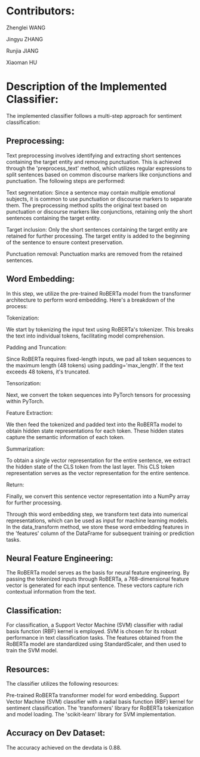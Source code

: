 # Contributors:

Zhenglei WANG

Jingyu ZHANG

Runjia JIANG

Xiaoman HU


# Description of the Implemented Classifier:

The implemented classifier follows a multi-step approach for sentiment classification:

## Preprocessing:

Text preprocessing involves identifying and extracting short sentences containing the target entity and removing punctuation. This is achieved through the 'preprocess_text' method, which utilizes regular expressions to split sentences based on common discourse markers like conjunctions and punctuation.
The following steps are performed:

Text segmentation: Since a sentence may contain multiple emotional subjects, it is common to use punctuation or discourse markers to separate them. The preprocessing method splits the original text based on punctuation or discourse markers like conjunctions, retaining only the short sentences containing the target entity.

Target inclusion: Only the short sentences containing the target entity are retained for further processing. The target entity is added to the beginning of the sentence to ensure context preservation.

Punctuation removal: Punctuation marks are removed from the retained sentences.

## Word Embedding:
 
In this step, we utilize the pre-trained RoBERTa model from the transformer architecture to perform word embedding. Here's a breakdown of the process:

Tokenization:

We start by tokenizing the input text using RoBERTa's tokenizer. This breaks the text into individual tokens, facilitating model comprehension.

Padding and Truncation:

Since RoBERTa requires fixed-length inputs, we pad all token sequences to the maximum length (48 tokens) using padding='max_length'. If the text exceeds 48 tokens, it's truncated.

Tensorization:

Next, we convert the token sequences into PyTorch tensors for processing within PyTorch.

Feature Extraction:

We then feed the tokenized and padded text into the RoBERTa model to obtain hidden state representations for each token. These hidden states capture the semantic information of each token.

Summarization:

To obtain a single vector representation for the entire sentence, we extract the hidden state of the CLS token from the last layer. This CLS token representation serves as the vector representation for the entire sentence.

Return:

Finally, we convert this sentence vector representation into a NumPy array for further processing.

Through this word embedding step, we transform text data into numerical representations, which can be used as input for machine learning models. In the data_transform method, we store these word embedding features in the 'features' column of the DataFrame for subsequent training or prediction tasks.

## Neural Feature Engineering:

The RoBERTa model serves as the basis for neural feature engineering. By passing the tokenized inputs through RoBERTa, a 768-dimensional feature vector is generated for each input sentence. These vectors capture rich contextual information from the text.

## Classification:

For classification, a Support Vector Machine (SVM) classifier with radial basis function (RBF) kernel is employed. SVM is chosen for its robust performance in text classification tasks. The features obtained from the RoBERTa model are standardized using StandardScaler, and then used to train the SVM model.

## Resources:

The classifier utilizes the following resources:

Pre-trained RoBERTa transformer model for word embedding.
Support Vector Machine (SVM) classifier with a radial basis function (RBF) kernel for sentiment classification.
The 'transformers' library for RoBERTa tokenization and model loading.
The 'scikit-learn' library for SVM implementation.

## Accuracy on Dev Dataset:

The accuracy achieved on the devdata is 0.88.
